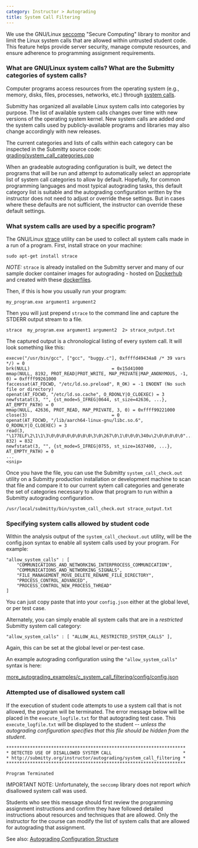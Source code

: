 ```yaml
---
category: Instructor > Autograding
title: System Call Filtering
---
```




We use the GNU/Linux [seccomp](https://en.wikipedia.org/wiki/Seccomp)
"Secure Computing" library to monitor and limit the Linux system calls
that are allowed within untrusted student code.  This feature helps
provide server security, manage compute resources, and ensure
adherence to programming assignment requirements.


### What are GNU/Linux system calls?  What are the Submitty categories of system calls?

Computer programs access resources from the operating system (e.g.,
memory, disks, files, processes, networks, etc.) through
[system calls](https://en.wikipedia.org/wiki/System_call).

Submitty has organized all available Linux system calls into
categories by purpose.  The list of available system calls changes
over time with new versions of the operating system kernel.  New
system calls are added *and* the system calls used by
publicly-available programs and libraries may also change accordingly
with new releases.

The current categories and lists of calls within each category can be
inspected in the Submitty source code:  
[grading/system_call_categories.cpp](https://github.com/Submitty/Submitty/blob/main/grading/system_call_categories.cpp)

When an gradeable autograding configuration is built, we detect the
programs that will be run and attempt to automatically select an
appropriate list of system call categories to allow by default.
Hopefully, for common programming languages and most typical
autograding tasks, this default category list is suitable and the
autograding configuration written by the instructor does not need to
adjust or override these settings.  But in cases where these defaults
are not sufficient, the instructor can override these default
settings.


### What system calls are used by a specific program?

The GNU/Linux [strace](https://strace.io/) utility can be used to
collect all system calls made in a run of a program.  First, install
strace on your machine:

```
sudo apt-get install strace
```
*NOTE:* `strace` is already installed on the
Submitty server and many of our sample docker container images for autograding - 
hosted on [Dockerhub](https://hub.docker.com/u/submitty) 
and created with these
[dockerfiles](https://github.com/Submitty/DockerImages).


Then, if this is how you usually run your program:

```
my_program.exe argument1 argument2
```

Then you will just prepend `strace` to the command line and capture
the STDERR output stream to a file.

```
strace  my_program.exe argument1 argument2  2> strace_output.txt
```

The captured output is a chronological listing of every system
call.  It will look something like this:

```
execve("/usr/bin/gcc", ["gcc", "buggy.c"], 0xffffd49434a8 /* 39 vars */) = 0
brk(NULL)                               = 0x15d41000
mmap(NULL, 8192, PROT_READ|PROT_WRITE, MAP_PRIVATE|MAP_ANONYMOUS, -1, 0) = 0xffff99261000
faccessat(AT_FDCWD, "/etc/ld.so.preload", R_OK) = -1 ENOENT (No such file or directory)
openat(AT_FDCWD, "/etc/ld.so.cache", O_RDONLY|O_CLOEXEC) = 3
newfstatat(3, "", {st_mode=S_IFREG|0644, st_size=42636, ...}, AT_EMPTY_PATH) = 0
mmap(NULL, 42636, PROT_READ, MAP_PRIVATE, 3, 0) = 0xffff99221000
close(3)                                = 0
openat(AT_FDCWD, "/lib/aarch64-linux-gnu/libc.so.6", O_RDONLY|O_CLOEXEC) = 3
read(3, "\177ELF\2\1\1\3\0\0\0\0\0\0\0\0\3\0\267\0\1\0\0\0\340u\2\0\0\0\0\0"..., 832) = 832
newfstatat(3, "", {st_mode=S_IFREG|0755, st_size=1637400, ...}, AT_EMPTY_PATH) = 0
...
<snip>
```

Once you have the file, you can use the Submitty
`system_call_check.out` utility on a Submitty production installation
or development machine to scan that file and compare it to our current
sytem call categories and generate the set of categories necessary to
allow that program to run within a Submitty autograding configuration.

```
/usr/local/submitty/bin/system_call_check.out strace_output.txt
```


### Specifying system calls allowed by student code

Within the analysis output of the `system_call_checkout.out` utility,
will be the config.json syntax to enable all system calls used by your
program.  For example:

```
"allow_system_calls" : [
    "COMMUNICATIONS_AND_NETWORKING_INTERPROCESS_COMMUNICATION",
    "COMMUNICATIONS_AND_NETWORKING_SIGNALS",
    "FILE_MANAGEMENT_MOVE_DELETE_RENAME_FILE_DIRECTORY",
    "PROCESS_CONTROL_ADVANCED",
    "PROCESS_CONTROL_NEW_PROCESS_THREAD"
]
```

You can just copy paste that into your `config.json` either at the
global level, or per test case.

Alternately, you can simply enable all system calls that are in
a *restricted* Submitty system call category:

```
"allow_system_calls" : [ "ALLOW_ALL_RESTRICTED_SYSTEM_CALLS" ],
```

Again, this can be set at the global level or per-test case.

An example autograding configuration using the `"allow_system_calls"`
syntax is here:

[more_autograding_examples/c_system_call_filtering/config/config.json](https://github.com/Submitty/Submitty/blob/main/more_autograding_examples/c_system_call_filtering/config/config.json)


### Attempted use of disallowed system call

If the execution of student code attempts to use a system call that is
not allowed, the program will be terminated.  The error message below
will be placed in the `execute_logfile.txt` for that autograding test
case.  This `execute_logfile.txt` will be displayed to the student --
*unless the autograding configuration specifies that this file should
be hidden from the student*.

```
********************************************************************
* DETECTED USE OF DISALLOWED SYSTEM CALL                           *
* http://submitty.org/instructor/autograding/system_call_filtering *
********************************************************************

Program Terminated 
```

IMPORTANT NOTE: Unfortunately, the `seccomp` library does not report
*which* disallowed system call was used.

Students who see this message should first review the programming
assignment instructions and confirm they have followed detailed
instructions about resources and techniques that are allowed.  Only
the instructor for the course can modify the list of system calls that
are allowed for autograding that assignment.


See also:
[Autograding Configuration Structure](/instructor/autograding/structure)